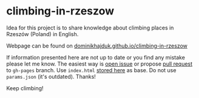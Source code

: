 # climbing-in-rzeszow

Idea for this project is to share knowledge about climbing places in Rzeszów (Poland) in English. 

Webpage can be found on [dominikhajduk.github.io/climbing-in-rzeszow](http://dominikhajduk.github.io/climbing-in-rzeszow/)

If information presented here are not up to date or you find any mistake please let me know. The easiest way is [open issue](https://github.com/dominikhajduk/climbing-in-rzeszow/issues/new) or propose [pull request](https://github.com/dominikhajduk/climbing-in-rzeszow/pull/new/gh-pages) to `gh-pages` branch. Use `index.html` [stored here](https://github.com/dominikhajduk/climbing-in-rzeszow/blob/gh-pages/index.html) as base. Do not use `params.json` (it's outdated). Thanks!

Keep climbing!
